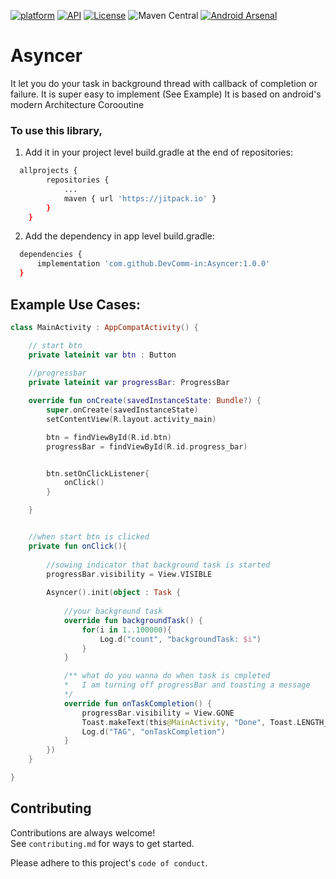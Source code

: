   [![platform](https://img.shields.io/badge/platform-Android-yellow.svg)](https://www.android.com)
  [![API](https://img.shields.io/badge/API-16%2B-brightgreen.svg?style=plastic)](https://android-arsenal.com/api?level=16)
  [![License](https://img.shields.io/badge/license-Apache%202-4EB1BA.svg?style=flat-square)](https://www.apache.org/licenses/LICENSE-2.0.html)
  ![Maven Central](https://img.shields.io/maven-central/v/io.github.DevComm-in/Toaster)
  [![Android Arsenal]( https://img.shields.io/badge/Android%20Arsenal-Asyncer-green.svg?style=flat )]( https://android-arsenal.com/details/1/6357 )

<!-- <a href="https://www.linkedin.com/in/"> -->
<!--    <img src="https://img.shields.io/badge/Support-Recommed%2FEndorse%20me%20on%20Linkedin-yellow?style=for-the-badge&logo=linkedin" alt="Connect with us" /></a> -->


# Asyncer
It let you do your task in background thread with callback of completion or failure.
It is super easy to implement (See Example)
It is based on android's modern Architecture Corooutine


### To use this library,<br>
1. Add it in your project level build.gradle at the end of repositories:
```bash
  allprojects {
		repositories {
			...
			maven { url 'https://jitpack.io' }
		}
	}
```


2. Add the dependency in app level build.gradle:
```bash
  dependencies {
	  implementation 'com.github.DevComm-in:Asyncer:1.0.0'
  }
```



## Example Use Cases:
```kotlin
class MainActivity : AppCompatActivity() {

    // start btn
    private lateinit var btn : Button
    
    //progressbar
    private lateinit var progressBar: ProgressBar

    override fun onCreate(savedInstanceState: Bundle?) {
        super.onCreate(savedInstanceState)
        setContentView(R.layout.activity_main)

        btn = findViewById(R.id.btn)
        progressBar = findViewById(R.id.progress_bar)


        btn.setOnClickListener{
            onClick()
        }

    }


    //when start btn is clicked
    private fun onClick(){
    
        //sowing indicator that background task is started
        progressBar.visibility = View.VISIBLE
        
        Asyncer().init(object : Task {
        
            //your background task
            override fun backgroundTask() {
                for(i in 1..100000){
                    Log.d("count", "backgroundTask: $i")
                }
            }

            /** what do you wanna do when task is cmpleted
            *   I am turning off progressBar and toasting a message 
            */
            override fun onTaskCompletion() {
                progressBar.visibility = View.GONE
                Toast.makeText(this@MainActivity, "Done", Toast.LENGTH_SHORT).show()
                Log.d("TAG", "onTaskCompletion")
            }
        })
    }

}

```

## Contributing<br>
Contributions are always welcome!
<br>See `contributing.md` for ways to get started.

Please adhere to this project's `code of conduct`.
